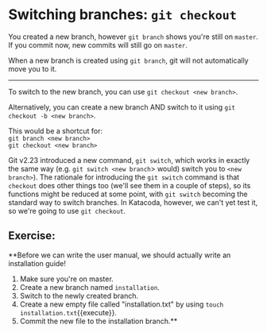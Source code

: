 # Switching branches: `git checkout`

You created a new branch, however `git branch` shows you're still on `master`.  
If you commit now, new commits will still go on `master`.

When a new branch is created using `git branch`, git will not automatically move you to it.

---

To switch to the new branch, you can use `git checkout <new branch>`.

Alternatively, you can create a new branch AND switch to it using `git checkout -b <new branch>`.  

This would be a shortcut for:  
`git branch <new branch>`  
`git checkout <new branch>`  

Git v2.23 introduced a new command, `git switch`, which works in exactly the same way (e.g. `git switch <new branch`> would) switch you to `<new branch>`).
The rationale for introducing the `git switch` command is that `checkout` does other things too (we'll see them in a couple of steps), so its functions might be reduced at some point, with `git switch` becoming the standard way to switch branches. In Katacoda, however, we can't yet test it, so we're going to use `git checkout`.

## Exercise:

**Before we can write the user manual, we should actually write an installation guide!

1. Make sure you're on master.
2. Create a new branch named `installation`.
3. Switch to the newly created branch.
4. Create a new empty file called "installation.txt" by using `touch installation.txt`{{execute}}.
5. Commit the new file to the installation branch.**